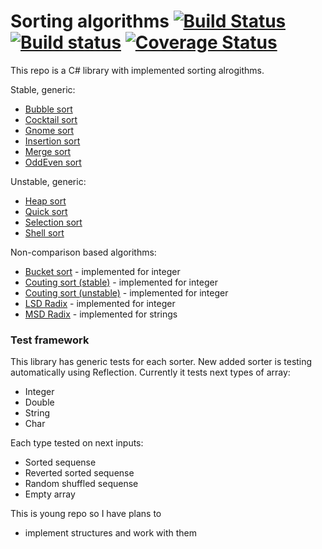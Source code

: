 # Sorting algorithms [![Build Status](https://travis-ci.org/Silvochka/algorithms.svg?branch=dev)](https://travis-ci.org/Silvochka/algorithms) [![Build status](https://ci.appveyor.com/api/projects/status/i9w52t621058hwln/branch/dev?svg=true)](https://ci.appveyor.com/project/Silvochka/algorithms/branch/dev) [![Coverage Status](https://coveralls.io/repos/github/Silvochka/algorithms/badge.svg?branch=dev&bust=1)](https://coveralls.io/github/Silvochka/algorithms?branch=dev)

This repo is a C# library with implemented sorting alrogithms.

Stable, generic:
  - [Bubble sort](https://github.com/Silvochka/algorithms/blob/dev/Algorithms/SortAlgorithms/Stable/BubbleSorter.cs) 
  - [Cocktail sort](https://github.com/Silvochka/algorithms/blob/dev/Algorithms/SortAlgorithms/Stable/CocktailSorter.cs) 
  - [Gnome sort](https://github.com/Silvochka/algorithms/blob/dev/Algorithms/SortAlgorithms/Stable/GnomeSorter.cs) 
  - [Insertion sort](https://github.com/Silvochka/algorithms/blob/dev/Algorithms/SortAlgorithms/Stable/InsertionSorter.cs) 
  - [Merge sort](https://github.com/Silvochka/algorithms/blob/dev/Algorithms/SortAlgorithms/Stable/MergeSorter.cs) 
  - [OddEven sort](https://github.com/Silvochka/algorithms/blob/dev/Algorithms/SortAlgorithms/Stable/OddEvenSorter.cs) 

Unstable, generic:
  - [Heap sort](https://github.com/Silvochka/algorithms/blob/dev/Algorithms/SortAlgorithms/Unstable/HeapSorter.cs) 
  - [Quick sort](https://github.com/Silvochka/algorithms/blob/dev/Algorithms/SortAlgorithms/Unstable/QuickSorter.cs) 
  - [Selection sort](https://github.com/Silvochka/algorithms/blob/dev/Algorithms/SortAlgorithms/Unstable/SelectionSorter.cs) 
  - [Shell sort](https://github.com/Silvochka/algorithms/blob/dev/Algorithms/SortAlgorithms/Unstable/ShellSorter.cs) 

Non-comparison based algorithms:
  - [Bucket sort](https://github.com/Silvochka/algorithms/blob/dev/Algorithms/SortAlgorithms/NonComparison/BucketSorter.cs)  - implemented for integer
  - [Couting sort (stable)](https://github.com/Silvochka/algorithms/blob/dev/Algorithms/SortAlgorithms/NonComparison/CountingStableSorter.cs)  - implemented for integer
  - [Couting sort (unstable)](https://github.com/Silvochka/algorithms/blob/dev/Algorithms/SortAlgorithms/NonComparison/CountingSorter.cs)  - implemented for integer
  - [LSD Radix](https://github.com/Silvochka/algorithms/blob/dev/Algorithms/SortAlgorithms/NonComparison/LSDRadixSorter.cs) - implemented for integer
  - [MSD Radix](https://github.com/Silvochka/algorithms/blob/dev/Algorithms/SortAlgorithms/NonComparison/MSDRadixSorter.cs) - implemented for strings

### Test framework

This library has generic tests for each sorter. New added sorter is testing automatically using Reflection. Currently it tests next types of array:
  - Integer
  - Double
  - String
  - Char

Each type tested on next inputs:
  - Sorted sequense
  - Reverted sorted sequense
  - Random shuffled sequense
  - Empty array

This is young repo so I have plans to 
  - implement structures and work with them
